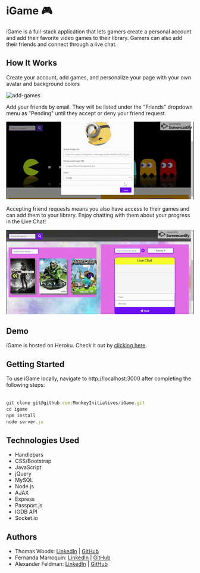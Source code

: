 # iGame 🎮

iGame is a full-stack application that lets gamers create a personal account and add their favorite video games to their library. Gamers can also add their friends and connect through a live chat.

## How It Works

Create your account, add games, and personalize your page with your own avatar and background colors

![add-games](public/images/add-games-low.gif)

Add your friends by email. They will be listed under the "Friends" dropdown menu as "Pending" until they accept or deny your friend request.

![add-friend](public/images/add-friend-low.gif)

Accepting friend requests means you also have access to their games and can add them to your library. Enjoy chatting with them about your progress in the Live Chat!

![chat](public/images/accept-friend-low.gif)

## Demo

iGame is hosted on Heroku. Check it out by [clicking here](https://igame-30391.herokuapp.com/).

## Getting Started

To use iGame locally, navigate to http://localhost:3000 after completing the following steps:

```js

git clone git@github.com:MonkeyInitiatives/iGame.git
cd igame
npm install
node server.js

```

## Technologies Used

* Handlebars
* CSS/Bootstrap
* JavaScript
* jQuery
* MySQL
* Node.js
* AJAX
* Express
* Passport.js
* IGDB API
* Socket.io

## Authors

- Thomas Woods: [LinkedIn](https://www.linkedin.com/in/tom-w-352581173/) | [GitHub](https://github.com/MonkeyInitiatives)
- Fernanda Marroquin: [LinkedIn](https://www.linkedin.com/in/fernandamarroquin/) | [GitHub](https://github.com/fernandamarr)
- Alexander Feldman: [LinkedIn](https://www.linkedin.com/in/alexander-feldmanx1/) | [GitHub](https://github.com/afeldmanx1)